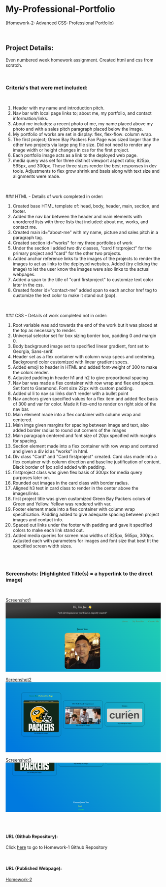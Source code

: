 # My-Professional-Portfolio

(Homework-2: Advanced CSS: Professional Portfolio)

<br>

## Project Details: 

Even numbered week homework assignment. Created html and css from scratch.

<br> 

### Criteria's that were met included: 

<br>

1. Header with my name and introduction pitch. 
2. Nav bar with local page links to; about me, my portfolio, and contact information/links.
3. About me includes: a recent photo of me, my name placed above my photo and with a sales pitch paragraph placed below the image. 
4. My portfolio of works are set in display: flex, flex-flow: column wrap.
5. The first project; Green Bay Packers Fan Page was sized larger than the other two projects via large png file size. Did not need to render any image width or height changes in css for the first project.
6. Each portfolio image acts as a link to the deployed web page.
7. media query was set for three distinct viewport aspect ratio; 825px, 565px, and 300px. These three sizes render the best responses in dev tools. Adjustments to flex grow shrink and basis along with text size and alignments were made. 

<br>
<br>
### HTML - Details of work completed in order:

<br>

1. Created base HTML template of: head, body, header, main, section, and footer.
2. Added the nav bar between the header and main elements with unordered lists with three lists that included: about me, works, and contact me. 
3. Created main id="about-me" with my name, picture and sales pitch in a paragraph tag.
4. Created section id="works" for my three portfolios of work
5. Under the section I added two div classes, "card firstproject" for the primary project and "card" for the other two projects. 
6. Added anchor reference links to the images of the projects to render the images to act as links to the deployed websites. Added (try clicking the image) to let the user know the images were also links to the actual webpages.
7. Added a span to the title of "card firstproject" to customize text color later in the css.
8. Created footer id="contact-me" added span to each anchor href tag to customize the text color to make it stand out (pop).

<br>
<br>
### CSS - Details of work completed not in order:

<br>

1. Root variable was add towards the end of the work but it was placed at the top as necessary to render. 
2. Universal selector set for box sizing border box, padding 0 and margin 0.
3. Body background image set to specified linear gradient, font set to Georgia, Sans-serif.
4. Header set as a flex container with column wrap specs and centering. Background color customized with linear gradient specs.
5. Added emoji to header in HTML and added font-weight of 300 to make the colors render.
6. Adjusted padding in header h1 and h2 to give proportional spacing
7. Nav bar was made a flex container with row wrap and flex end specs. Set font to Garamond. Font size 22px with custom padding.
8. Added ul li to nav so links don't render with a bullet point
9. Nav anchors given specified values for a flex item and added flex basis of 300 and var for color. Made it flex-end to render on right side of the nav bar.
10. Main element made into a flex container with column wrap and centered.
11. Main imgs given margins for spacing between image and text, also added border radius to round out corners of the images
12. Main paragraph centered and font size of 20px specified with margins for spacing.
13. Section element made into a flex container with row wrap and centered and given a div id as "works" in html.
14. Div class "Card" and "Card firstproject" created. Card clas made into a flex container with column direction and baseline justification of content. Black border of 1px solid added with padding.
15. firstproject class was given flex basis of 300px for media query purposes later on.
16. Rounded out images in the card class with border radius.
17. Aligned h3 text in card class to render in the center above the images/links.
18. first project title was given customized Green Bay Packers colors of Green and Yellow. Yellow was rendered with var.
19. Footer element made into a flex container with column wrap specification. Padding added to give adequate spacing between project images and contact info.
20. Spaced out links under the footer with padding and gave it specified colors to make each link stand out.
21. Added media queries for screen max widths of 825px, 565px, 300px. Adjusted each with parameters for images and font size that best fit the specified screen width sizes. 
 
<br>
<br>

### Screenshots: (Highlighted Title(s) = a hyperlink to the direct image)

<br>

[Screenshot1](images/Screenshot1.png)
<img src="images/Screenshot1.png">

[Screenshot2](images/Screenshot2.png)
<img src="images/Screenshot2.png">

[Screenshot3](images/Screenshot3.png)
<img src="images/Screenshot3.png">

<br>
<br>

#### URL (Github Repository):

Click [here](https://github.com/jasonjayoo/Homework-2) to go to Homework-1 Github Repository

<br>

#### URL (Published Webpage):

<a href="https://jasonjayoo.github.io/Homework-2/" target="_blank">Homework-2</a>

